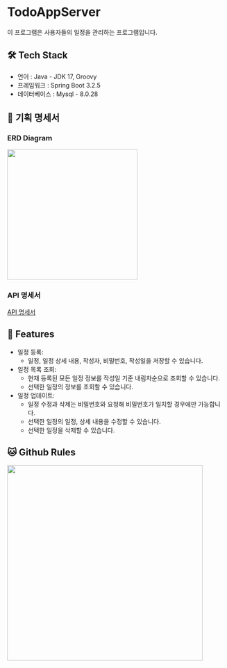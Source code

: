 # TodoAppServer
이 프로그램은 사용자들의 일정을 관리하는 프로그램입니다.

## 🛠️ Tech Stack
- 언어 : Java - JDK 17, Groovy
- 프레임워크 : Spring Boot 3.2.5
- 데이터베이스 : Mysql - 8.0.28

## 📕 기획 명세서

### ERD Diagram
<img src="https://github.com/hyojjin-jeong/TodoAppServer/assets/64136923/2a2a48a2-b5fe-4350-b70b-6194a91d4e07" width="300">

### API 명세서
[API 명세서](https://documenter.getpostman.com/view/19357660/2sA3JRZK3T)

## 🔖 Features

- 일정 등록:
    - 일정, 일정 상세 내용, 작성자, 비밀번호, 작성일을 저장할 수 있습니다.
- 일정 목록 조회:
    - 현재 등록된 모든 일정 정보를 작성일 기준 내림차순으로 조회할 수 있습니다.
    - 선택한 일정의 정보를 조회할 수 있습니다.
- 일정 업데이트:
    - 일정 수정과 삭제는 비밀번호와 요청해 비밀번호가 일치할 경우에만 가능합니다.
    - 선택한 일정의 일정, 상세 내용을 수정할 수 있습니다.
    - 선택한 일정을 삭제할 수 있습니다.

## 🐱 Github Rules
<img src="https://github.com/GIGAZO/TeamProject/assets/102974424/5195ca23-e684-43b8-a14f-8b79cd94302f" width="450">
